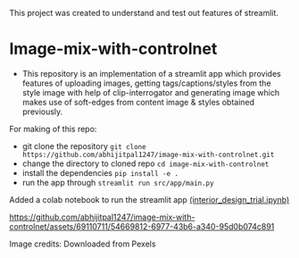 This project was created to understand and test out features of streamlit.

# Image-mix-with-controlnet
* This repository is an implementation of a streamlit app which provides features of uploading images, 
getting tags/captions/styles from the style image with help of clip-interrogator and generating image which makes use
of soft-edges from content image & styles obtained previously.

For making of this repo:
* git clone the repository `git clone https://github.com/abhijitpal1247/image-mix-with-controlnet.git`
* change the directory to cloned repo `cd image-mix-with-controlnet`
* install the dependencies `pip install -e .`
* run the app through `streamlit run src/app/main.py`

Added a colab notebook to run the streamlit app [(interior_design_trial.ipynb)](https://github.com/abhijitpal1247/image-mix-with-controlnet/blob/main/interior_design_trial.ipynb)

https://github.com/abhijitpal1247/image-mix-with-controlnet/assets/69110711/54669812-6977-43b6-a340-95d0b074c891

Image credits: Downloaded from Pexels
